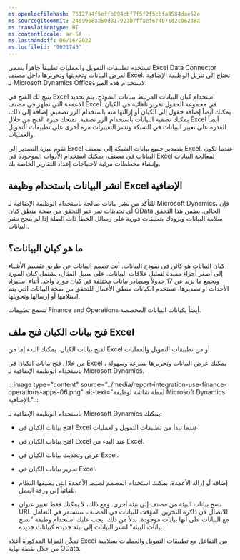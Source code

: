 ```yaml
---
ms.openlocfilehash: 76127a4f5effb094cbf7f5f2f5cbfa8584dae52e
ms.sourcegitcommit: 24d9968aa50d817923b7ffaef674b71d2c06238a
ms.translationtype: HT
ms.contentlocale: ar-SA
ms.lasthandoff: 06/16/2022
ms.locfileid: "9021745"
---
```

تستخدم تطبيقات التمويل والعمليات تطبيقاً جاهزاً يسمى Excel Data Connector لعرض البيانات وتحديثها وتحريرها داخل مصنف Excel. تحتاج إلى تنزيل الوظيفة الإضافية لـ Microsoft Dynamics Officeلاستخدام هذه الميزة.

يتيح لك الفتح في Excel استخدام كيان البيانات المرتبط ببيانات النموذج. يتم تحديد الأعمدة التي تظهر في مصنف Excel في مجموعة الحقول تقرير تلقائية في الكيان. يمكنك أيضاً إضافة حقول إلى الكيان أو إزالتها منه باستخدام الزر تصميم. إضافة إلى ذلك، يمكنك تصفية البيانات باستخدام الزر تصفية. تمنحك ميزة الفتح من خلال Excel أيضاً القدرة على تغيير البيانات في الشبكة ونشر التغييرات مرة أخرى على تطبيقات التمويل والعمليات.

تقوم ميزة التصدير إلى Excel بتصدير جميع بيانات الشبكة إلى مصنف Excel. عندما تكون البيانات في مصنف، يمكنك استخدام الأدوات الموجودة في Excel لمعالجة البيانات وإنشاء مخططات مرئية لاحتياجات إعداد التقارير الخاصة بك.

## <a name="publish-data-by-using-the-excel-add-in"></a>انشر البيانات باستخدام وظيفة Excel الإضافية

للتأكد من نشر بيانات صالحة باستخدام الوظيفة الإضافية لـ Microsoft Dynamics، فإن أي تحديثات تمر عبر التحقق من صحة منطق كيان OData الحالي. يضمن هذا التحقق سلامة البيانات ويزودك بتعليقات فورية على رسائل الخطأ ذات الصلة إذا لم ينجح نشر البيانات.

## <a name="what-is-a-data-entity"></a>ما هو كيان البيانات؟

كيان البيانات هو كائن في نموذج البيانات. أنت تصمم البيانات عن طريق تقسيم الأشياء إلى أصغر أجزاء مفيدة لتمثيل علاقات البيانات. على سبيل المثال، يشتمل كيان المورد ويجمع ما يزيد عن 17 جدولاً ومصادر بيانات مختلفة في كيان مورد واحد. أثناء استيراد الأحداث أو تصديرها، تستخدم الكيانات منطق الأعمال للتحقق من صحة البيانات التي يتم استلامها أو إرسالها وتحويلها.

تسمح تطبيقات Finance and Operations أيضاً بكيانات البيانات المخصصة.

## <a name="open-entity-data-in-excel"></a>فتح بيانات الكيان فتح ملف Excel

لفتح بيانات الكيان، يمكنك البدء إما من Excel أو من تطبيقات التمويل والعمليات.

من خلال فتح بيانات الكيان في Excel ، يمكنك عرض البيانات وتحريرها بسرعة وسهولة باستخدام الوظيفة الإضافية لـ Microsoft Dynamics. 

:::image type="content" source="../media/report-integration-use-finance-operations-apps-06.png" alt-text="لقطة شاشة لوظيفة Microsoft Dynamics الإضافية.":::


باستخدام الوظيفة الإضافية لـ Microsoft Dynamics يمكنك:

- افتح بيانات الكيان في Excel عندما تبدأ من تطبيقات التمويل والعمليات.

- افتح بيانات الكيان في Excel عند البدء من Excel.

- عرض وتحديث بيانات الكيان في Excel.

- تحرير بيانات الكيان في Excel.

- إضافة أو إزالة الأعمدة. يمكنك استخدام المصمم لضبط الأعمدة التي يضيفها النظام تلقائياً إلى ورقة العمل.

- نسخ بيانات البيئة من مصنف إلى بيئة أخرى. ومع ذلك، لا يمكنك فقط تغيير عنوان URL للاتصال لأن ذاكرة التخزين المؤقت للبيانات في المصنف ستستمر في التعامل مع البيانات على أنها بيانات موجودة. بدلاً من ذلك، يجب عليك استخدام وظيفة "نسخ بيانات البيئة" لنشر البيانات إلى بيئة جديدة كبيانات جديدة.

تمكّن المزايا المذكورة أعلاه Excel من التفاعل مع تطبيقات التمويل والعمليات بسلاسة من خلال نقطة نهاية OData.
